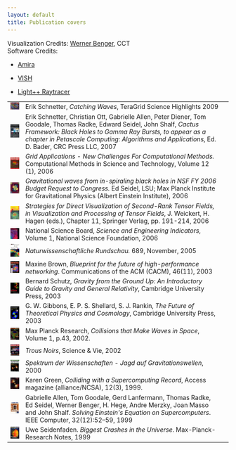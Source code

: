 ```yaml
---
layout: default
title: Publication covers
---
```

Visualization Credits: [Werner Benger](http://www.cct.lsu.edu/~werner/),
CCT  
Software Credits:

-   [Amira](http://amira.zib.de/)

<!-- -->

-   [VISH](http://vish.origo.ethz.ch)

<!-- -->

-   [Light++ Raytracer](http://www.photon.at/~werner/light/)

|                                                                                    |                                                                                                                                                                                                                                                                                        |     |
|------------------------------------------------------------------------------------|----------------------------------------------------------------------------------------------------------------------------------------------------------------------------------------------------------------------------------------------------------------------------------------|-----|
| [<img src="TGHighlights.jpg" width="120" />](TGHighlights.jpg)                     | Erik Schnetter, *Catching Waves*, TeraGrid Science Highlights 2009                                                                                                                                                                                                                     |     |
| [<img src="PetascaleComputingBook.jpg" width="120" />](PetascaleComputingBook.jpg) | Erik Schnetter, Christian Ott, Gabrielle Allen, Peter Diener, Tom Goodale, Thomas Radke, Edward Seidel, John Shalf, *Cactus Framework: Black Holes to Gamma Ray Bursts, to appear as a chapter in Petascale Computing: Algorithms and Applications*, Ed. D. Bader, CRC Press LLC, 2007 |     |
| [<img src="CompMethSciTech.jpg" width="120" />](CompMethSciTech.jpg)               | *Grid Applications - New Challenges For Computational Methods.* Computational Methods in Science and Technology, Volume 12 (1), 2006                                                                                                                                                   |     |
| [<img src="nsffy2006budgetcover.jpg" width="120" />](nsffy2006budgetcover.jpg)     | *Gravitational waves from in-spiraling black holes in NSF FY 2006 Budget Request to Congress.* Ed Seidel, LSU; Max Planck Institute for Gravitational Physics (Albert Einstein Institute), 2006                                                                                        |     |
| [<img src="visprocessingtensor.jpg" width="120" />](visprocessingtensor.jpg)       | *Strategies for Direct Visualization of Second-Rank Tensor Fields, in Visualization and Processing of Tensor Fields*, J. Weickert, H. Hagen (eds.), Chapter 11, Springer Verlag, pp. 191-214, 2006                                                                                     |     |
| <img src="mmcover.jpg" width="120" />                                              | National Science Board, *Science and Engineering Indicators*, Volume 1, National Science Foundation, 2006                                                                                                                                                                              |     |
| [<img src="NR689.jpg" width="120" />](NR689.jpg)                                   | *Naturwissenschaftliche Rundschau.* 689, November, 2005                                                                                                                                                                                                                                |     |
| [<img src="ACMCommunications.jpg" width="120" />](ACMCommunications.jpg)           | Maxine Brown, *Blueprint for the future of high-performance networking*. Communications of the ACM (CACM), 46(11), 2003                                                                                                                                                                |     |
| <img src="Gravity.jpg" width="120" />                                              | Bernard Schutz, *Gravity from the Ground Up: An Introductory Guide to Gravity and General Relativity*, Cambridge University Press, 2003                                                                                                                                                |     |
| <img src="FutureTechPhysCosm.jpg" width="120" />                                   | G. W. Gibbons, E. P. S. Shellard, S. J. Rankin, *The Future of Theoretical Physics and Cosmology*, Cambridge University Press, 2003                                                                                                                                                    |     |
| [<img src="max-planck-research2.jpg" width="120" />](max-planck-research2.jpg)     | Max Planck Research, *Collisions that Make Waves in Space*, Volume 1, p.43, 2002.                                                                                                                                                                                                      |     |
| <img src="ScienceVie.jpg" width="120" />                                           | *Trous Noirs*, Science & Vie, 2002                                                                                                                                                                                                                                                     |     |
| [<img src="spektrum.jpg" width="120" />](spektrum.jpg)                             | *Spektrum der Wissenschaften - Jagd auf Gravitationswellen*, 2000                                                                                                                                                                                                                      |     |
| [<img src="Access99.jpg" width="120" />](Access99.jpg)                             | Karen Green, *Colliding with a Supercomputing Record*, Access magazine (alliance/NCSA), 12(3), 1999.                                                                                                                                                                                   |     |
| [<img src="IEEEComputer.jpg" width="120" />](IEEEComputer.jpg)                     | Gabrielle Allen, Tom Goodale, Gerd Lanfermann, Thomas Radke, Ed Seidel, Werner Benger, H. Hege, Andre Merzky, Joan Masso and John Shalf. *Solving Einstein's Equation on Supercomputers*. IEEE Computer, 32(12):52–59, 1999                                                            |     |
| [<img src="MPR99.jpg" width="120" />](MPR99.jpg)                                   | Uwe Seidenfaden. *Biggest Crashes in the Universe*. Max-Planck-Research Notes, 1999                                                                                                                                                                                                    |     |
